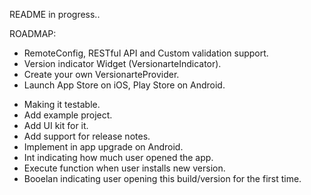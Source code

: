README in progress..

ROADMAP:
+ RemoteConfig, RESTful API and Custom validation support.
+ Version indicator Widget (VersionarteIndicator).
+ Create your own VersionarteProvider.
+ Launch App Store on iOS, Play Store on Android.
- Making it testable.
- Add example project.
- Add UI kit for it.
- Add support for release notes.
- Implement in app upgrade on Android.
- Int indicating how much user opened the app.
- Execute function when user installs new version.
- Booelan indicating user opening this build/version for the first time.